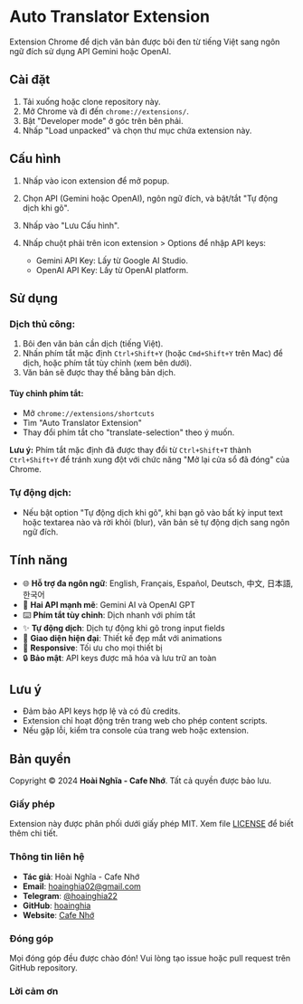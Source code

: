 # Auto Translator Extension

Extension Chrome để dịch văn bản được bôi đen từ tiếng Việt sang ngôn ngữ đích sử dụng API Gemini hoặc OpenAI.

## Cài đặt

1. Tải xuống hoặc clone repository này.
2. Mở Chrome và đi đến `chrome://extensions/`.
3. Bật "Developer mode" ở góc trên bên phải.
4. Nhấp "Load unpacked" và chọn thư mục chứa extension này.

## Cấu hình

1. Nhấp vào icon extension để mở popup.
2. Chọn API (Gemini hoặc OpenAI), ngôn ngữ đích, và bật/tắt "Tự động dịch khi gõ".
3. Nhấp vào "Lưu Cấu hình".

4. Nhấp chuột phải trên icon extension > Options để nhập API keys:
   - Gemini API Key: Lấy từ Google AI Studio.
   - OpenAI API Key: Lấy từ OpenAI platform.

## Sử dụng

### Dịch thủ công:
1. Bôi đen văn bản cần dịch (tiếng Việt).
2. Nhấn phím tắt mặc định `Ctrl+Shift+Y` (hoặc `Cmd+Shift+Y` trên Mac) để dịch, hoặc phím tắt tùy chỉnh (xem bên dưới).
3. Văn bản sẽ được thay thế bằng bản dịch.

#### Tùy chỉnh phím tắt:
- Mở `chrome://extensions/shortcuts`
- Tìm "Auto Translator Extension"
- Thay đổi phím tắt cho "translate-selection" theo ý muốn.

**Lưu ý:** Phím tắt mặc định đã được thay đổi từ `Ctrl+Shift+T` thành `Ctrl+Shift+Y` để tránh xung đột với chức năng "Mở lại cửa sổ đã đóng" của Chrome.

### Tự động dịch:
- Nếu bật option "Tự động dịch khi gõ", khi bạn gõ vào bất kỳ input text hoặc textarea nào và rời khỏi (blur), văn bản sẽ tự động dịch sang ngôn ngữ đích.

## Tính năng

- 🌐 **Hỗ trợ đa ngôn ngữ**: English, Français, Español, Deutsch, 中文, 日本語, 한국어
- 🤖 **Hai API mạnh mẽ**: Gemini AI và OpenAI GPT
- ⌨️ **Phím tắt tùy chỉnh**: Dịch nhanh với phím tắt
- ✨ **Tự động dịch**: Dịch tự động khi gõ trong input fields
- 🎨 **Giao diện hiện đại**: Thiết kế đẹp mắt với animations
- 📱 **Responsive**: Tối ưu cho mọi thiết bị
- 🔒 **Bảo mật**: API keys được mã hóa và lưu trữ an toàn

## Lưu ý

- Đảm bảo API keys hợp lệ và có đủ credits.
- Extension chỉ hoạt động trên trang web cho phép content scripts.
- Nếu gặp lỗi, kiểm tra console của trang web hoặc extension.

## Bản quyền

Copyright © 2024 **Hoài Nghĩa - Cafe Nhớ**. Tất cả quyền được bảo lưu.

### Giấy phép

Extension này được phân phối dưới giấy phép MIT. Xem file [LICENSE](LICENSE) để biết thêm chi tiết.

### Thông tin liên hệ

- **Tác giả**: Hoài Nghĩa - Cafe Nhớ
- **Email**: hoainghia02@gmail.com
- **Telegram**: [@hoainghia22](https://t.me/hoainghia22)
- **GitHub**: [hoainghia](https://github.com/hoainghia22)
- **Website**: [Cafe Nhớ](https://cafenho.net)

### Đóng góp

Mọi đóng góp đều được chào đón! Vui lòng tạo issue hoặc pull request trên GitHub repository.

### Lời cảm ơn



